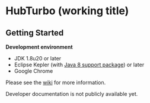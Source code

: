 # HubTurbo (working title)

## Getting Started

**Development environment**

- JDK 1.8u20 or later
- Eclipse Kepler (with [Java 8 support package](http://eclipse.org/downloads/java8/)) or later
- Google Chrome

Please see the [wiki](https://github.com/hubturbo/hubturbo/wiki) for more information.

Developer documentation is not publicly available yet.